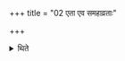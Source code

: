 +++
title = "02 एता एव समहाव्रताः"

+++

<details><summary>थिते</summary>

एता एव समहाव्रताः २
</details>
